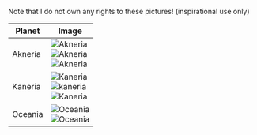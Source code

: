 Note that I do not own any rights to these pictures! (inspirational use only)

|Planet|Image|
|-------|-------|
| Akneria | ![Akneria](http://vignette4.wikia.nocookie.net/finalfantasy/images/f/f5/Fortress_-_World_Map_Desert.jpg/revision/latest?cb=20090923083752)<br/>![Akneria](https://s-media-cache-ak0.pinimg.com/736x/be/07/49/be0749c635ef1457ab5a852e004b74ba.jpg)<br/>![Akneria](https://s-media-cache-ak0.pinimg.com/736x/be/07/49/be0749c635ef1457ab5a852e004b74ba.jpg)|
| Kaneria | ![Kaneria](http://hdwallpapersf.com/wp-content/uploads/2016/10/artsergeyzabelinlandscapefantasyworldrocksmountainscastleflyingcloudssnow.jpg)<br/>![kaneria](http://media-cache-ak0.pinimg.com/736x/6d/d9/4b/6dd94b2685d7ae86ff6494185a12663f.jpg)<br/>![Kaneria](http://www.wall321.com/thumbnails/detail/20121127/mountains%20winter%20snow%20fantasy%20art%202047x1080%20wallpaper_www.wall321.com_30.jpg)|
| Oceania | ![Oceania](http://www.magic4walls.com/wp-content/uploads/2013/12/Art-Waqas-Mallick-landscape-fantasy-world-rocks-beach-sea.jpg)<br/>![Oceania](http://orig10.deviantart.net/8526/f/2012/134/8/f/8fa189ada7b977830d2dea48e19af27f-d4zpa5a.jpg)| 


